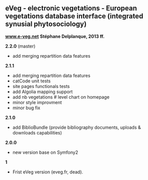 eVeg - electronic vegetations - European vegetations database interface (integrated synusial phytosociology)
---------------
**www.e-veg.net**
**Stéphane Delplanque, 2013 ff.**

**2.2.0** (master)
 - add merging repartition data features

**2.1.1**
 - add merging repartition data features
 - catCode unit tests
 - site pages functionals tests
 - add Algolia mapping support
 - add nb vegetations # level chart on homepage
 - minor style improvment
 - minor bug fix

**2.1.0**
 - add BiblioBundle (provide bibliography documents, uploads & downloads capabilities)

**2.0.0**
 - new version base on Symfony2

**1**
 - Frist eVeg version (eveg.fr, dead).